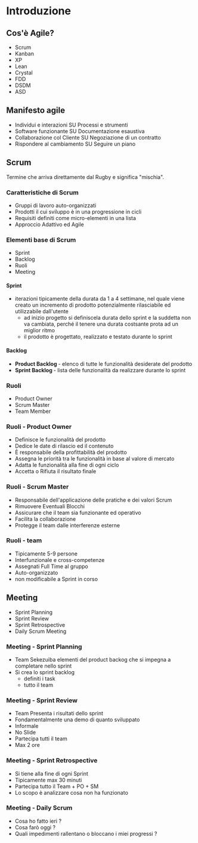 # Introduzione

## Cos'è Agile?
+ Scrum
+ Kanban
+ XP
+ Lean
+ Crystal
+ FDD
+ DSDM
+ ASD

## Manifesto agile
+ Individui e interazioni SU Processi e strumenti
+ Software funzionante SU Documentazione esaustiva
+ Collaborazione col Cliente SU Negoziazione di un contratto 
+ Rispondere al cambiamento SU Seguire un piano

## Scrum 
Termine che arriva direttamente dal Rugby e significa "mischia".
### Caratteristiche di Scrum
+ Gruppi di lavoro auto-organizzati
+ Prodotti il cui sviluppo è in una progressione in cicli
+ Requisiti definiti come micro-elementi in una lista
+ Approccio Adattivo ed Agile
### Elementi base di Scrum
+ Sprint
+ Backlog
+ Ruoli
+ Meeting
#### Sprint
+ iterazioni tipicamente della durata da 1 a 4 settimane, nel quale viene creato un incremento di prodotto potenzialmente rilasciabile ed utilizzabile dall'utente
    + ad inizio progetto si definiscela durata dello sprint e la suddetta non va cambiata, perché il tenere una durata costsante prota ad un miglior ritmo
    + il prodotto è progettato, realizzato e testato durante lo sprint
#### Backlog
+ <b> Product Backlog </b> - elenco di tutte le funzionalità desiderate del prodotto 
+ <b> Sprint Backlog </b> - lista delle funzionalità da realizzare durante lo sprint
### Ruoli
+ Product Owner
+ Scrum Master
+ Team Member
### Ruoli - Product Owner
+ Definisce le funzionalità del prodotto 
+ Dedice le date di rilascio ed il contenuto
+ È responsabile della profittabilità del prodotto
+ Assegna le priorità tra le funzionalità in base al valore di mercato 
+ Adatta le funzionalità alla fine di ogni ciclo
+ Accetta o Rifiuta il risultato finale
### Ruoli - Scrum Master
+ Responsabile dell'applicazione delle pratiche e dei valori Scrum 
+ Rimuovere Eventuali Blocchi 
+ Assicurare che il team sia funzionante ed operativo
+ Facilita la collaborazione 
+ Protegge il team dalle interferenze esterne
### Ruoli - team 
+ Tipicamente 5-9 persone
+ Interfunzionale e cross-competenze
+ Assegnati Full Time al gruppo
+ Auto-organizzato
+ non modificabile a Sprint in corso
## Meeting
+ Sprint Planning
+ Sprint Review
+ Sprint Retrospective
+ Daily Scrum Meeting
### Meeting - Sprint Planning
+ Team Sekezuiba elementi del product backog che si impegna a completare nello sprint
+ Si crea lo sprint backlog
    + definiti i task
    + tutto il team 
### Meeting - Sprint Review
+ Team Presenta i risultati dello sprint
+ Fondamentalmente una demo di quanto sviluppato 
+ Informale
+ No Slide
+ Partecipa tutti il team
+ Max 2 ore
### Meeting - Sprint Retrospective
+ Si tiene alla fine di ogni Sprint
+ Tipicamente max 30 minuti
+ Partecipa tutto il Team + PO + SM
+ Lo scopo è analizzare cosa non ha funzionato
### Meeting - Daily Scrum
+ Cosa ho fatto ieri ?
+ Cosa farò oggi ?
+ Quali impedimenti rallentano o bloccano i miei progressi ? 